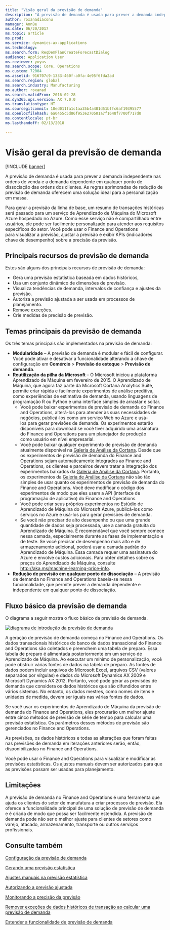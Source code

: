 ```yaml
---
title: "Visão geral da previsão de demanda"
description: "A previsão de demanda é usada para prever a demanda independente nas ordens de venda e a demanda dependente em qualquer ponto de dissociação das ordens dos clientes. As regras aprimoradas de redução de previsão de demanda oferecem uma solução ideal para a personalização em massa."
author: roxanadiaconu
manager: AnnBe
ms.date: 06/20/2017
ms.topic: article
ms.prod: 
ms.service: dynamics-ax-applications
ms.technology: 
ms.search.form: ReqDemPlanCreateForecastDialog
audience: Application User
ms.reviewer: yuyus
ms.search.scope: Core, Operations
ms.custom: 72004
ms.assetid: 916707c9-1333-460f-a0fa-4e95f6fda2ad
ms.search.region: global
ms.search.industry: Manufacturing
ms.author: roxanad
ms.search.validFrom: 2016-02-28
ms.dyn365.ops.version: AX 7.0.0
ms.translationtype: HT
ms.sourcegitcommit: 18ed011fa1c1aa35b4a401d51bffc6af19395577
ms.openlocfilehash: 6a0455c5d86f953e270501a7f1648f7700f717d0
ms.contentlocale: pt-br
ms.lasthandoff: 02/13/2018

---
```


# <a name="demand-forecasting-overview"></a>Visão geral da previsão de demanda

[!INCLUDE [banner](../includes/banner.md)]

A previsão de demanda é usada para prever a demanda independente nas ordens de venda e a demanda dependente em qualquer ponto de dissociação das ordens dos clientes. As regras aprimoradas de redução de previsão de demanda oferecem uma solução ideal para a personalização em massa.

Para gerar a previsão da linha de base, um resumo de transações históricas será passado para um serviço de Aprendizado de Máquina do Microsoft Azure hospedado no Azure. Como esse serviço não é compartilhado entre usuários, ele pode ser facilmente personalizado para atender aos requisitos específicos do setor. Você pode usar o Finance and Operations para visualizar a previsão, ajustar a previsão e exibir KPIs (indicadores chave de desempenho) sobre a precisão da previsão.

## <a name="key-features-of-demand-forecasting"></a>Principais recursos de previsão de demanda
Estes são alguns dos principais recursos de previsão de demanda:

-   Gera uma previsão estatística baseada em dados históricos,
-   Usa um conjunto dinâmico de dimensões de previsão.
-   Visualiza tendências de demanda, intervalos de confiança e ajustes da previsão.
-   Autoriza a previsão ajustada a ser usada em processos de planejamento.
-   Remove exceções.
-   Crie medidas de precisão de previsão.

## <a name="major-themes-in-demand-forecasting"></a>Temas principais da previsão de demanda
Os três temas principais são implementados na previsão de demanda:

-   **Modularidade** – A previsão de demanda é modular e fácil de configurar. Você pode ativar e desativar a funcionalidade alterando a chave de configuração em **Comércio** &gt; **Previsão de estoque** &gt; **Previsão de demanda**.
-   **Reutilização da pilha da Microsoft** – O Microsoft iniciou a plataforma Aprendizado de Máquina em fevereiro de 2015. O Aprendizado de Máquina, que agora faz parte da Microsoft Cortana Analytics Suite, permite criar rápida e facilmente experimentos de análise preditiva, como experiências de estimativa de demanda, usando linguagens de programação R ou Python e uma interface simples de arrastar e soltar.
    -   Você pode baixar experimentos de previsão de demanda do Finance and Operations, alterá-los para atender às suas necessidades de negócios, publicá-los como um serviço Web no Azure e usá-los para gerar previsões de demanda. Os experimentos estarão disponíveis para download se você tiver adquirido uma assinatura do Finance and Operations para um planejador de produção como usuário em nível empresarial.
    -   Você pode baixar qualquer experimento de previsão de demanda atualmente disponível na [Galeria de Análise da Cortana](https://gallery.cortanaanalytics.com/). Desde que os experimentos de previsão de demanda do Finance and Operations sejam automaticamente integrados ao Finance and Operations, os clientes e parceiros devem tratar a integração dos experimentos baixados da [Galeria de Análise da Cortana](https://gallery.cortanaanalytics.com/). Portanto, os experimentos da [Galeria de Análise da Cortana](https://gallery.cortanaanalytics.com/) não são tão simples de usar quanto os experimentos de previsão de demanda do Finance and Operations. Você deve modificar o código dos experimentos de modo que eles usem a API (interface de programação de aplicativo) do Finance and Operations.
    -   Você pode criar seus próprios experimentos no Estúdio de Aprendizado de Máquina do Microsoft Azure, publicá-los como serviços no Azure e usá-los para gerar previsões de demanda.
    -   Se você não precisar de alto desempenho ou que uma grande quantidade de dados seja processada, use a camada gratuita do Aprendizado de Máquina. É recomendável que você sempre comece nessa camada, especialmente durante as fases de implementação e de teste. Se você precisar de desempenho mais alto e de armazenamento adicional, poderá usar a camada padrão do Aprendizado de Máquina. Essa camada requer uma assinatura do Azure e envolve custos adicionais. Para obter detalhes sobre os preços do Aprendizado de Máquina, consulte <http://aka.ms/machine-learning-price-info>.
-   **Redução de previsão em qualquer ponto de dissociação** – A previsão de demanda no Finance and Operations baseia-se nessa funcionalidade, que permite prever a demanda dependente e independente em qualquer ponto de dissociação.

## <a name="basic-flow-in-demand-forecasting"></a>Fluxo básico da previsão de demanda
O diagrama a seguir mostra o fluxo básico da previsão de demanda. 

[![diagrama de introdução da previsão de demanda](./media/demand-forecasting-introduction.png)](./media/demand-forecasting-introduction.png)

A geração de previsão de demanda começa no Finance and Operations. Os dados transacionais históricos do banco de dados transacional do Finance and Operations são coletados e preenchem uma tabela de preparo. Essa tabela de preparo é alimentada posteriormente em um serviço de Aprendizado de Máquina. Ao executar um mínimo de personalização, você pode obstruir várias fontes de dados na tabela de preparo. As fontes de dados podem incluir arquivos do Microsoft Excel, arquivos CSV (valores separados por vírgulas) e dados do Microsoft Dynamics AX 2009 e Microsoft Dynamics AX 2012. Portanto, você pode gerar as previsões de demanda que considera os dados históricos que são difundidos entre vários sistemas. No entanto, os dados mestres, como nomes de itens e unidades de medida, devem ser iguais nas várias fontes de dados.

Se você usar os experimentos de Aprendizado de Máquina da previsão de demanda do Finance and Operations, eles procurarão um melhor ajuste entre cinco métodos de previsão de série de tempo para calcular uma previsão estatística. Os parâmetros desses métodos de previsão são gerenciados no Finance and Operations. 

As previsões, os dados históricos e todas as alterações que foram feitas nas previsões de demanda em iterações anteriores serão, então, disponibilizadas no Finance and Operations. 

Você pode usar o Finance and Operations para visualizar e modificar as previsões estatísticas. Os ajustes manuais devem ser autorizados para que as previsões possam ser usadas para planejamento.

## <a name="limitations"></a>Limitações
A previsão de demanda no Finance and Operations é uma ferramenta que ajuda os clientes do setor de manufatura a criar processos de previsão. Ela oferece a funcionalidade principal de uma solução de previsão de demanda e é criada de modo que possa ser facilmente estendida. A previsão de demanda pode não ser o melhor ajuste para clientes de setores como varejo, atacado, armazenamento, transporte ou outros serviços profissionais.

<a name="see-also"></a>Consulte também
--------

[Configuração da previsão de demanda](demand-forecasting-setup.md)

[Gerando uma previsão estatística](generate-statistical-baseline-forecast.md)

[Ajustes manuais na previsão estatística](manual-adjustments-baseline-forecast.md)

[Autorizando a previsão ajustada](authorize-adjusted-forecast.md)

[Monitorando a precisão da previsão](monitor-forecast-accuracy.md)

[Remover exceções de dados históricos de transação ao calcular uma previsão de demanda](remove-historical-outliers-calculating-demand-forecast.md)

[Estender a funcionalidade de previsão de demanda](https://www.youtube.com/watch?v=4OIKIXLiNjI&feature=youtu.be)




